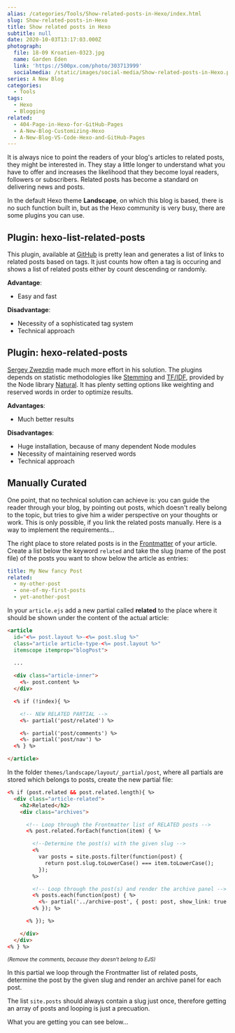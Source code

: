 ```yaml
---
alias: /categories/Tools/Show-related-posts-in-Hexo/index.html
slug: Show-related-posts-in-Hexo
title: Show related posts in Hexo
subtitle: null
date: 2020-10-03T13:17:03.000Z
photograph:
  file: 18-09 Kroatien-0323.jpg
  name: Garden Eden
  link: 'https://500px.com/photo/303713999'
  socialmedia: /static/images/social-media/Show-related-posts-in-Hexo.png
series: A New Blog
categories:
  - Tools
tags:
  - Hexo
  - Blogging
related:
  - 404-Page-in-Hexo-for-GitHub-Pages
  - A-New-Blog-Customizing-Hexo
  - A-New-Blog-VS-Code-Hexo-and-GitHub-Pages
---
```

It is always nice to point the readers of your blog's articles to related posts, they might be interested in. They stay a little longer to understand what you have to offer and increases the likelihood that they become loyal readers, followers or subscribers. Related posts has become a standard on delivering news and posts.

In the default Hexo theme **Landscape**, on which this blog is based, there is no such function built in, but as the Hexo community is very busy, there are some plugins you can use.

<!-- more -->

## Plugin: hexo-list-related-posts

This plugin, available at [GitHub](https://github.com/nkmk/hexo-list-related-posts) is pretty lean and generates a list of links to related posts based on tags. It just counts how often a tag is occuring and shows a list of related posts either by count descending or randomly.

**Advantage**:

* Easy and fast

**Disadvantage**:

* Necessity of a sophisticated tag system
* Technical approach

## Plugin: hexo-related-posts

[Sergey Zwezdin](https://github.com/sergeyzwezdin/hexo-related-posts) made much more effort in his solution. The plugins depends on statistic methodologies like [Stemming](https://en.wikipedia.org/wiki/Stemming) and [TF/IDF](https://en.wikipedia.org/wiki/Tf%E2%80%93idf), provided by the Node library [Natural](https://github.com/NaturalNode/natural). It has plenty setting options like weighting and reserved words in order to optimize results.

**Advantages**:

* Much better results

**Disadvantages**:

* Huge installation, because of many dependent Node modules
* Necessity of maintaining reserved words
* Technical approach

## Manually Curated

One point, that no technical solution can achieve is: you can guide the reader through your blog, by pointing out posts, which doesn't really belong to the topic, but tries to give him a wider perspective on your thoughts or work. This is only possible, if you link the related posts manually. Here is a way to implement the requirements...

The right place to store related posts is in the [Frontmatter](https://hexo.io/docs/front-matter.html) of your article. Create a list below the keyword ``related`` and take the slug (name of the post file) of the posts you want to show below the article as entries:

```yaml
title: My New fancy Post
related:
  - my-other-post
  - one-of-my-first-posts
  - yet-another-post
```

In your ``article.ejs`` add a new partial called **related** to the place where it should be shown under the content of the actual article:

```html
<article 
  id="<%= post.layout %>-<%= post.slug %>" 
  class="article article-type-<%= post.layout %>" 
  itemscope itemprop="blogPost">
  
  ...

  <div class="article-inner">
    <%- post.content %>
  </div>

  <% if (!index){ %>

    <!-- NEW RELATED PARTIAL -->
    <%- partial('post/related') %>

    <%- partial('post/comments') %>
    <%- partial('post/nav') %>
  <% } %>

</article>
```

In the folder ``themes/landscape/layout/_partial/post``, where all partials are stored which belongs to posts, create the new partial file:

```html related.ejs
<% if (post.related && post.related.length){ %>
  <div class="article-related">
    <h2>Related</h2>
    <div class="archives">

      <!-- Loop through the Frontmatter list of RELATED posts -->  
      <% post.related.forEach(function(item) { %>

        <!--Determine the post(s) with the given slug -->  
        <%
          var posts = site.posts.filter(function(post) {
            return post.slug.toLowerCase() === item.toLowerCase();
          });
        %>

        <!-- Loop through the post(s) and render the archive panel -->
        <% posts.each(function(post) { %>
          <%- partial('../archive-post', { post: post, show_link: true }) %>
        <% }); %>

      <% }); %>

    </div>
  </div>
<% } %>
```

<small><em>(Remove the comments, because they doesn't belong to EJS)</em></small>

In this partial we loop through the Frontmatter list of related posts, determine the post by the given slug and render an archive panel for each post.

The list ``site.posts`` should always contain a slug just once, therefore getting an array of posts and looping is just a precuation.

What you are getting you can see below...